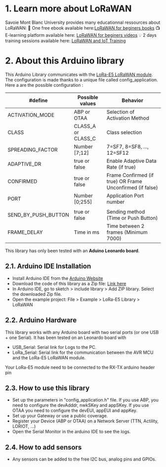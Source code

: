 # 1. Learn more about LoRaWAN
Savoie Mont Blanc University provides many educationnal ressources about LoRaWAN:
:notebook: One free ebook available here:[LoRaWAN for beginers books](https://www.univ-smb.fr/lorawan/en/free-book/)
:tv: E-learning platform available here: [LoRaWAN for beginers videos](https://www.udemy.com/course/lora-lorawan-internet-of-things/?referralCode=21DED0F1021F4E261955)
:bulb: 2 days training sessions available here: [LoRaWAN and IoT Training](https://www.univ-smb.fr/lorawan/avada_portfolio/formation-distanciel/)

# 2. About this Arduino library
This Arduino Library communicates with the [LoRa-E5 LoRaWAN module](https://wiki.seeedstudio.com/Grove_LoRa_E5_New_Version/). The configuration is made thanks to a unique file called config_application. Here a are the possible configuration :

| #define           	| Possible values      	|  Behavior                                                    	|
|----------------------	|--------------------	|---------------------------------------------------------------|
| ACTIVATION_MODE      	| ABP or OTAA        	|  Selection of Activation Method                              	|
| CLASS                	| CLASS_A or CLASS_C 	|  Class selection                                             	|
| SPREADING_FACTOR     	| Number [7;12]      	|  7=SF7, 8=SF8, ..., 12=SF12                                  	|
| ADAPTIVE_DR          	| true or false      	|  Enable Adaptive Data Rate (if true)                         	|
| CONFIRMED            	| true or false      	|  Frame Confirmed (if true) OR Frame Unconfirmed (if false)   	|
| PORT                 	| Number [0;255]     	|  Application Port number                                     	|
|                      	|                    	|                                                              	|
| SEND_BY_PUSH_BUTTON  	| true or false      	|  Sending method (Time or Push Button)                        	|
| FRAME_DELAY          	| Time in ms         	|  Time between 2 frames (Minimum 7000)                        	|


This library has only been tested with an **Aduino Leonardo board**.


## 2.1. Arduino IDE Installation
- Install Arduino IDE from the [Arduino Website](https://www.arduino.cc/)
- Download the code of this library as a Zip file: [Link here](https://github.com/SylvainMontagny/LoRaE5/archive/refs/heads/main.zip) 
- In Arduino IDE, go to sketch > include library > Add ZIP library. Select the downloaded Zip file.
- Open the example project: File > Example > LoRa-E5 Library > LoRaWAN

## 2.2. Arduino Hardware
This library works with any Arduino board with two serial ports (or one USB + one Serial). It has been tested on an Leonardo board with 
- USB_Serial: Serial link for Logs to the PC. 
- LoRa_Serial: Serial link for the communication between the AVR MCU and the LoRa-E5 LoRaWAN module. 

Your LoRa-E5 module need to be connected to the RX-TX arduino header pin

## 2.3. How to use this library
- Set up the parameters in "config_application.h" file. If you use ABP, you need to configure the devAdddr, nwkSKey and appSKey. If you use OTAA you need to configure the devEUI, appEUI and appKey.
- Set up your Gateway or use a public coverage.
- Register your Device (ABP or OTAA) on a Network Server (TTN, Actility, LORIOT, ...)
- Open the Serial Monitor in the arduino IDE to see the logs. 


## 2.4. How to add sensors
- Any sensors can be added to the free I2C bus, analog pins and GPIOs.


 